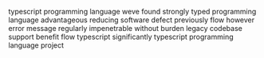 typescript programming language weve found strongly typed programming language advantageous reducing software defect previously flow however error message regularly impenetrable without burden legacy codebase support benefit flow typescript significantly typescript programming language project